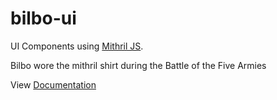 # bilbo-ui

UI Components using [Mithril JS](https://mithril.js.org/index.html).

Bilbo wore the mithril shirt during the Battle of the Five Armies

View [Documentation](https://nenjotsu.github.io/bilbo-ui/)
